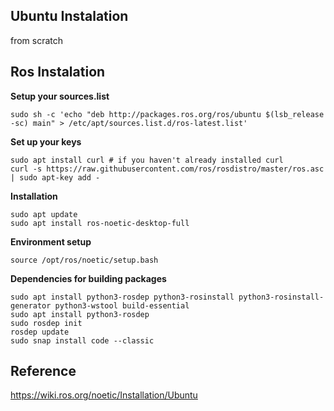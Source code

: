 ## Ubuntu Instalation
from scratch
## Ros Instalation
**Setup your sources.list**
```
sudo sh -c 'echo "deb http://packages.ros.org/ros/ubuntu $(lsb_release -sc) main" > /etc/apt/sources.list.d/ros-latest.list'
```
**Set up your keys**
```
sudo apt install curl # if you haven't already installed curl
curl -s https://raw.githubusercontent.com/ros/rosdistro/master/ros.asc | sudo apt-key add -
```
**Installation**
```
sudo apt update
sudo apt install ros-noetic-desktop-full
```
**Environment setup**
```
source /opt/ros/noetic/setup.bash
```
**Dependencies for building packages**
```
sudo apt install python3-rosdep python3-rosinstall python3-rosinstall-generator python3-wstool build-essential
sudo apt install python3-rosdep
sudo rosdep init
rosdep update
sudo snap install code --classic
```
## Reference
https://wiki.ros.org/noetic/Installation/Ubuntu
